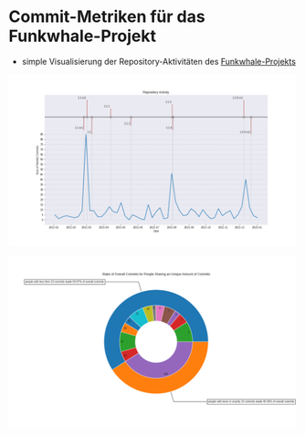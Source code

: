 # Commit-Metriken für das Funkwhale-Projekt

- simple Visualisierung der Repository-Aktivitäten des [Funkwhale-Projekts](https://funkwhale.audio/)

<p align="center">
<img src="https://github.com/Jazzpenner/Funkwhale-Project-Metrics-2021/blob/main/images/reposority_activity.png?raw=true" width="750">
</p>

<p align="center">
<img src="https://github.com/Jazzpenner/Funkwhale-Project-Metrics-2021/blob/main/images/stake_of_commits.png?raw=true" width="750">
</p>
